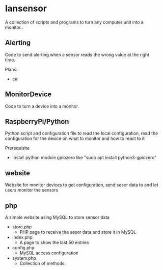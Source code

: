 # lansensor

A collection of scripts and programs to turn any computer unit into a monitor..


Alerting
---

Code to send alerting when a sensor reads the wrong value at the right time.

Plans:

- c#


MonitorDevice
---

Code to turn a device into a monitor.

RaspberryPi/Python
--

Python script and configuration file to read the local configuration, read the 
configuration for the device on what to monitor and how to react to it

Prerequisite
* Install python module gpiozero like "sudo apt install python3-gpiozero"


website
---

Website for monitor devices to get configuration, send sesor data to and let users monitor the sensors


php
--

A simole website using MySQL to store sensor data

* store.php
  * PHP page to receive the sesor data and store it in MySQL
* index.php
  * A page to show the last 50 entries 
* config.php
  * MySQL access configuration
* system.php
  * Collection of methods